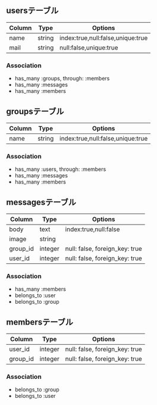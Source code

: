 ## usersテーブル
|Column|Type|Options|
|------|----|-------|
|name|string|index:true,null:false,unique:true|
|mail|string|null:false,unique:true|

### Association
- has_many :groups, through: :members
- has_many :messages
- has_many :members 

## groupsテーブル
|Column|Type|Options|
|------|----|-------|
|name|string|index:true,null:false,unique:true|

### Association
- has_many :users, through: :members
- has_many :messages
- has_many :members 

## messagesテーブル
|Column|Type|Options|
|------|----|-------|
|body|text|index:true,null:false|
|image|string|
|group_id|integer|null: false, foreign_key: true|
|user_id|integer|null: false, foreign_key: true|

### Association
- has_many :members
- belongs_to :user
- belongs_to :group

## membersテーブル

|Column|Type|Options|
|------|----|-------|
|user_id|integer|null: false, foreign_key: true|
|group_id|integer|null: false, foreign_key: true|

### Association
- belongs_to :group
- belongs_to :user
